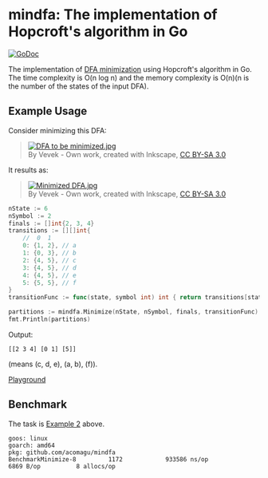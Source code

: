 # mindfa: The implementation of Hopcroft's algorithm in Go

[![GoDoc](https://img.shields.io/badge/godoc-reference-blue.svg?style=flat-square)](https://godoc.org/github.com/acomagu/mindfa)

The implementation of [DFA minimization](https://en.wikipedia.org/wiki/DFA_minimization) using Hopcroft's algorithm in Go. The time complexity is O(n log n) and the memory complexity is O(n)(n is the number of the states of the input DFA).

## Example Usage

Consider minimizing this DFA:

> [![DFA to be minimized.jpg](https://upload.wikimedia.org/wikipedia/commons/c/cd/DFA_to_be_minimized.jpg)](https://commons.wikimedia.org/wiki/File:DFA_to_be_minimized.jpg#/media/File:DFA_to_be_minimized.jpg)\
> By Vevek - Own work, created with Inkscape, [CC BY-SA 3.0](https://creativecommons.org/licenses/by-sa/3.0)

It results as:

> [![Minimized DFA.jpg](https://upload.wikimedia.org/wikipedia/commons/6/66/Minimized_DFA.jpg)](https://commons.wikimedia.org/wiki/File:Minimized_DFA.jpg#/media/File:Minimized_DFA.jpg)\
> By Vevek - Own work, created with Inkscape, [CC BY-SA 3.0](https://creativecommons.org/licenses/by-sa/3.0)

```go
nState := 6
nSymbol := 2
finals := []int{2, 3, 4}
transitions := [][]int{
	//  0  1
	0: {1, 2}, // a
	1: {0, 3}, // b
	2: {4, 5}, // c
	3: {4, 5}, // d
	4: {4, 5}, // e
	5: {5, 5}, // f
}
transitionFunc := func(state, symbol int) int { return transitions[state][symbol] }

partitions := mindfa.Minimize(nState, nSymbol, finals, transitionFunc)
fmt.Println(partitions)
```

Output:

```
[[2 3 4] [0 1] [5]]
```

(means (c, d, e), (a, b), (f)).

[Playground](https://play.golang.org/p/cwMl0qKIAp3)

## Benchmark

The task is [Example 2](https://github.com/acomagu/mindfa#2) above.

```
goos: linux
goarch: amd64
pkg: github.com/acomagu/mindfa
BenchmarkMinimize-8         1172            933586 ns/op            6869 B/op          8 allocs/op
```
